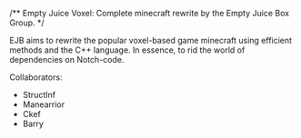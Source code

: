 /**
 Empty Juice Voxel: Complete minecraft rewrite by the Empty Juice Box Group.
 */

EJB aims to rewrite the popular voxel-based game minecraft using efficient
methods and the C++ language. In essence, to rid the world of dependencies
on Notch-code.

Collaborators:
* StructInf  
* Manearrior 
* Ckef       
* Barry